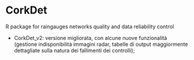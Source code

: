# CorkDet
R package for raingauges networks quality and data reliability control

- CorkDet_v2: versione migliorata, con alcune nuove funzionalità (gestione indisponibilità immagini radar, tabelle di output maggiormente dettagliate sulla natura dei fallimenti dei controlli);
